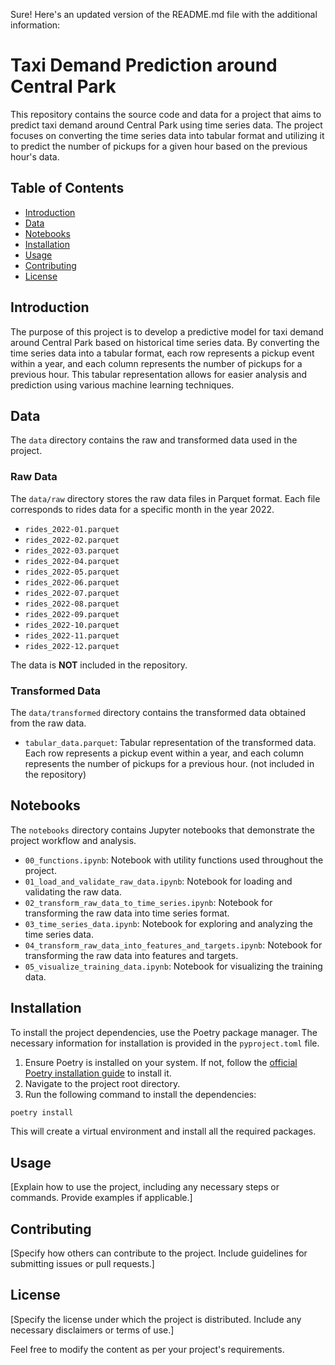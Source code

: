 Sure! Here's an updated version of the README.md file with the additional information:

# Taxi Demand Prediction around Central Park

This repository contains the source code and data for a project that aims to predict taxi demand around Central Park using time series data. The project focuses on converting the time series data into tabular format and utilizing it to predict the number of pickups for a given hour based on the previous hour's data.

## Table of Contents

- [Introduction](#introduction)
- [Data](#data)
- [Notebooks](#notebooks)
- [Installation](#installation)
- [Usage](#usage)
- [Contributing](#contributing)
- [License](#license)

## Introduction

The purpose of this project is to develop a predictive model for taxi demand around Central Park based on historical time series data. By converting the time series data into a tabular format, each row represents a pickup event within a year, and each column represents the number of pickups for a previous hour. This tabular representation allows for easier analysis and prediction using various machine learning techniques.

## Data

The `data` directory contains the raw and transformed data used in the project.

### Raw Data

The `data/raw` directory stores the raw data files in Parquet format. Each file corresponds to rides data for a specific month in the year 2022.

- `rides_2022-01.parquet`
- `rides_2022-02.parquet`
- `rides_2022-03.parquet`
- `rides_2022-04.parquet`
- `rides_2022-05.parquet`
- `rides_2022-06.parquet`
- `rides_2022-07.parquet`
- `rides_2022-08.parquet`
- `rides_2022-09.parquet`
- `rides_2022-10.parquet`
- `rides_2022-11.parquet`
- `rides_2022-12.parquet`

The data is __NOT__ included in the repository.

### Transformed Data

The `data/transformed` directory contains the transformed data obtained from the raw data.
- `tabular_data.parquet`: Tabular representation of the transformed data. Each row represents a pickup event within a year, and each column represents the number of pickups for a previous hour. (not included in the repository)

## Notebooks

The `notebooks` directory contains Jupyter notebooks that demonstrate the project workflow and analysis.

- `00_functions.ipynb`: Notebook with utility functions used throughout the project.
- `01_load_and_validate_raw_data.ipynb`: Notebook for loading and validating the raw data.
- `02_transform_raw_data_to_time_series.ipynb`: Notebook for transforming the raw data into time series format.
- `03_time_series_data.ipynb`: Notebook for exploring and analyzing the time series data.
- `04_transform_raw_data_into_features_and_targets.ipynb`: Notebook for transforming the raw data into features and targets.
- `05_visualize_training_data.ipynb`: Notebook for visualizing the training data.

## Installation

To install the project dependencies, use the Poetry package manager. The necessary information for installation is provided in the `pyproject.toml` file.

1. Ensure Poetry is installed on your system. If not, follow the [official Poetry installation guide](https://python-poetry.org/docs/#installation) to install it.
2. Navigate to the project root directory.
3. Run the following command to install the dependencies:

```bash
poetry install
```

This will create a virtual environment and install all the required packages.

## Usage

[Explain how to use the project, including any necessary steps or commands. Provide examples if applicable.]

## Contributing

[Specify how others can contribute to the project. Include guidelines for submitting issues or pull requests.]

## License

[Specify the license under which the project is distributed. Include any necessary disclaimers or terms of use.]

Feel free to modify the content as per your project's requirements.
